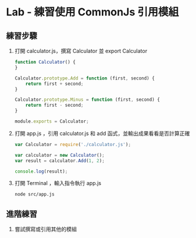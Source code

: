 # Lab - 練習使用 CommonJs 引用模組

## 練習步驟

1. 打開 calculator.js，撰寫 Calculator 並 export Calculator

    ``` javascript
    function Calculator() {
    }

    Calculator.prototype.Add = function (first, second) {
        return first + second;
    }

    Calculator.prototype.Minus = function (first, second) {
        return first - second;
    }

    module.exports = Calculator;
    ```

1. 打開 app.js ，引用 calculator.js 和 add 函式，並輸出成果看看是否計算正確

    ```javascript
    var Calculator = require('./calculator.js');

    var calculator = new Calculator(); 
    var result = calculator.Add(1, 2);

    console.log(result); 
    ```

1. 打開 Terminal ，輸入指令執行 app.js

    ```
    node src/app.js
    ```

## 進階練習

1. 嘗試撰寫或引用其他的模組